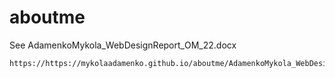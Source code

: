 # aboutme

See AdamenkoMykola_WebDesignReport_ОМ_22.docx

    https://https://mykolaadamenko.github.io/aboutme/AdamenkoMykola_WebDesignReport_ОМ_22.docx
